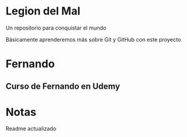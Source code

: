 # Legion del Mal
Un repositorio para conquistar el mundo

Básicamente aprenderemos más sobre Git y GitHub con este proyecto


# Fernando


## Curso de Fernando en Udemy

# Notas
Readme actualizado
